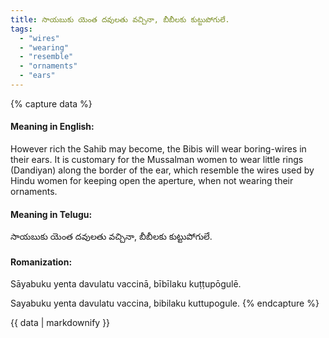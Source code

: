```yaml
---
title: సాయబుకు యెంత దవులతు వచ్చినా, బీబీలకు కుట్టుపోగులే.
tags:
  - "wires"
  - "wearing"
  - "resemble"
  - "ornaments"
  - "ears"
---
```


{% capture data %}
#### Meaning in English:
However rich the Sahib may become, the Bibis will wear boring-wires in their ears.
It is customary for the Mussalman women to wear little rings (Dandiyan) along the border of the ear, which resemble the wires used by Hindu women for keeping open the aperture, when not wearing their ornaments.

#### Meaning in Telugu:
సాయబుకు యెంత దవులతు వచ్చినా, బీబీలకు కుట్టుపోగులే.

#### Romanization:
Sāyabuku yenta davulatu vaccinā, bībīlaku kuṭṭupōgulē.

Sayabuku yenta davulatu vaccina, bibilaku kuttupogule.
{% endcapture %}

{{ data | markdownify }}

